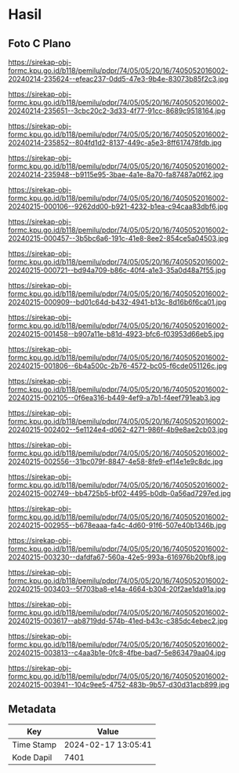 # Hasil

## Foto C Plano

https://sirekap-obj-formc.kpu.go.id/b118/pemilu/pdpr/74/05/05/20/16/7405052016002-20240214-235624--efeac237-0dd5-47e3-9b4e-83073b85f2c3.jpg

https://sirekap-obj-formc.kpu.go.id/b118/pemilu/pdpr/74/05/05/20/16/7405052016002-20240214-235651--3cbc20c2-3d33-4f77-91cc-8689c9518164.jpg

https://sirekap-obj-formc.kpu.go.id/b118/pemilu/pdpr/74/05/05/20/16/7405052016002-20240214-235852--804fd1d2-8137-449c-a5e3-8ff617478fdb.jpg

https://sirekap-obj-formc.kpu.go.id/b118/pemilu/pdpr/74/05/05/20/16/7405052016002-20240214-235948--b9115e95-3bae-4a1e-8a70-fa87487a0f62.jpg

https://sirekap-obj-formc.kpu.go.id/b118/pemilu/pdpr/74/05/05/20/16/7405052016002-20240215-000106--9262dd00-b921-4232-b1ea-c94caa83dbf6.jpg

https://sirekap-obj-formc.kpu.go.id/b118/pemilu/pdpr/74/05/05/20/16/7405052016002-20240215-000457--3b5bc6a6-191c-41e8-8ee2-854ce5a04503.jpg

https://sirekap-obj-formc.kpu.go.id/b118/pemilu/pdpr/74/05/05/20/16/7405052016002-20240215-000721--bd94a709-b86c-40f4-a1e3-35a0d48a7f55.jpg

https://sirekap-obj-formc.kpu.go.id/b118/pemilu/pdpr/74/05/05/20/16/7405052016002-20240215-000909--bd01c64d-b432-4941-b13c-8d16b6f6ca01.jpg

https://sirekap-obj-formc.kpu.go.id/b118/pemilu/pdpr/74/05/05/20/16/7405052016002-20240215-001458--b907a11e-b81d-4923-bfc6-f03953d66eb5.jpg

https://sirekap-obj-formc.kpu.go.id/b118/pemilu/pdpr/74/05/05/20/16/7405052016002-20240215-001806--6b4a500c-2b76-4572-bc05-f6cde051126c.jpg

https://sirekap-obj-formc.kpu.go.id/b118/pemilu/pdpr/74/05/05/20/16/7405052016002-20240215-002105--0f6ea316-b449-4ef9-a7b1-f4eef791eab3.jpg

https://sirekap-obj-formc.kpu.go.id/b118/pemilu/pdpr/74/05/05/20/16/7405052016002-20240215-002402--5e1124e4-d062-4271-986f-4b9e8ae2cb03.jpg

https://sirekap-obj-formc.kpu.go.id/b118/pemilu/pdpr/74/05/05/20/16/7405052016002-20240215-002556--31bc079f-8847-4e58-8fe9-ef14e1e9c8dc.jpg

https://sirekap-obj-formc.kpu.go.id/b118/pemilu/pdpr/74/05/05/20/16/7405052016002-20240215-002749--bb4725b5-bf02-4495-b0db-0a56ad7297ed.jpg

https://sirekap-obj-formc.kpu.go.id/b118/pemilu/pdpr/74/05/05/20/16/7405052016002-20240215-002955--b678eaaa-fa4c-4d60-91f6-507e40b1346b.jpg

https://sirekap-obj-formc.kpu.go.id/b118/pemilu/pdpr/74/05/05/20/16/7405052016002-20240215-003230--dafdfa67-560a-42e5-993a-616976b20bf8.jpg

https://sirekap-obj-formc.kpu.go.id/b118/pemilu/pdpr/74/05/05/20/16/7405052016002-20240215-003403--5f703ba8-e14a-4664-b304-20f2ae1da91a.jpg

https://sirekap-obj-formc.kpu.go.id/b118/pemilu/pdpr/74/05/05/20/16/7405052016002-20240215-003617--ab8719dd-574b-41ed-b43c-c385dc4ebec2.jpg

https://sirekap-obj-formc.kpu.go.id/b118/pemilu/pdpr/74/05/05/20/16/7405052016002-20240215-003813--c4aa3b1e-0fc8-4fbe-bad7-5e863479aa04.jpg

https://sirekap-obj-formc.kpu.go.id/b118/pemilu/pdpr/74/05/05/20/16/7405052016002-20240215-003941--104c9ee5-4752-483b-9b57-d30d31acb899.jpg


## Metadata

| Key        | Value               |
| ---------- | ------------------- |
| Time Stamp | 2024-02-17 13:05:41 |
| Kode Dapil | 7401                |



